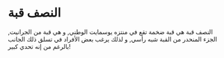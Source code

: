 # النصف قبة

النصف قبة هي قبة ضخمة تقع في منتزه يوسمايت الوطني, و هي قبة من الجرانيت, الجزء
المنحدر من القبة شبه رأسي, و لذلك يرغب بعض الأفراد في تسلق ذلك الجانب بالرغم من
إنه تحدي كبير!
